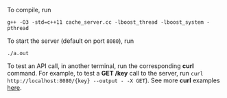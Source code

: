 To compile, run

```
g++ -O3 -std=c++11 cache_server.cc -lboost_thread -lboost_system -pthread
```

To start the server (default on port `8080`), run

```
./a.out
```

To test an API call, in another terminal, run the corresponding **curl** command. For example, to test a **GET /key** call to the server, run  `curl http://localhost:8080/{key} --output - -X GET`). See more **curl** examples [here](https://www.codepedia.org/ama/how-to-test-a-rest-api-from-command-line-with-curl/).
